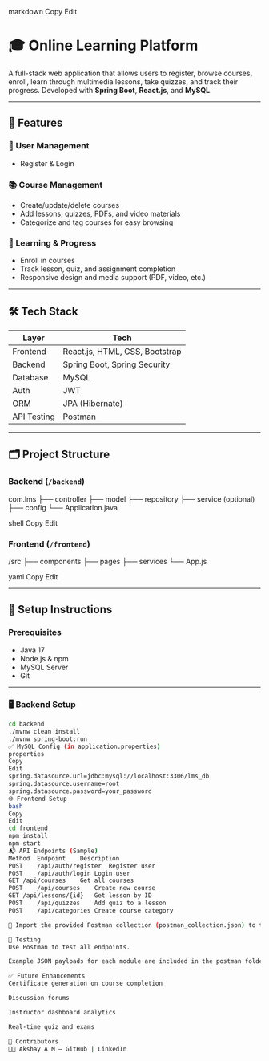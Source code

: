 
markdown
Copy
Edit
# 🎓 Online Learning Platform

A full-stack web application that allows users to register, browse courses, enroll, learn through multimedia lessons, take quizzes, and track their progress. Developed with **Spring Boot**, **React.js**, and **MySQL**.

---

## 🚀 Features

### 🔐 User Management
- Register & Login 


### 📚 Course Management
- Create/update/delete courses
- Add lessons, quizzes, PDFs, and video materials
- Categorize and tag courses for easy browsing

### 📖 Learning & Progress
- Enroll in courses
- Track lesson, quiz, and assignment completion
- Responsive design and media support (PDF, video, etc.)

---

## 🛠 Tech Stack

| Layer      | Tech                        |
|------------|-----------------------------|
| Frontend   | React.js, HTML, CSS, Bootstrap |
| Backend    | Spring Boot, Spring Security |
| Database   | MySQL                       |
| Auth       | JWT |
| ORM        | JPA (Hibernate)             |
| API Testing| Postman                     |

---

## 🗂️ Project Structure

### Backend (`/backend`)
com.lms
├── controller
├── model
├── repository
├── service (optional)
├── config
└── Application.java

shell
Copy
Edit

### Frontend (`/frontend`)
/src
├── components
├── pages
├── services
└── App.js

yaml
Copy
Edit

---

## 🔧 Setup Instructions

### Prerequisites
- Java 17
- Node.js & npm
- MySQL Server
- Git

---

### 🖥️ Backend Setup

```bash
cd backend
./mvnw clean install
./mvnw spring-boot:run
✅ MySQL Config (in application.properties)
properties
Copy
Edit
spring.datasource.url=jdbc:mysql://localhost:3306/lms_db
spring.datasource.username=root
spring.datasource.password=your_password
🌐 Frontend Setup
bash
Copy
Edit
cd frontend
npm install
npm start
📬 API Endpoints (Sample)
Method	Endpoint	Description
POST	/api/auth/register	Register user
POST	/api/auth/login	Login user
GET	/api/courses	Get all courses
POST	/api/courses	Create new course
GET	/api/lessons/{id}	Get lesson by ID
POST	/api/quizzes	Add quiz to a lesson
POST	/api/categories	Create course category

📘 Import the provided Postman collection (postman_collection.json) to test all APIs.

🧪 Testing
Use Postman to test all endpoints.

Example JSON payloads for each module are included in the postman folder.

✅ Future Enhancements
Certificate generation on course completion

Discussion forums

Instructor dashboard analytics

Real-time quiz and exams

🤝 Contributors
👨‍💻 Akshay A M — GitHub | LinkedIn
